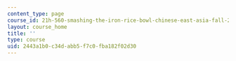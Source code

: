```yaml
---
content_type: page
course_id: 21h-560-smashing-the-iron-rice-bowl-chinese-east-asia-fall-2004
layout: course_home
title: ''
type: course
uid: 2443a1b0-c34d-abb5-f7c0-fba182f02d30
---
```

